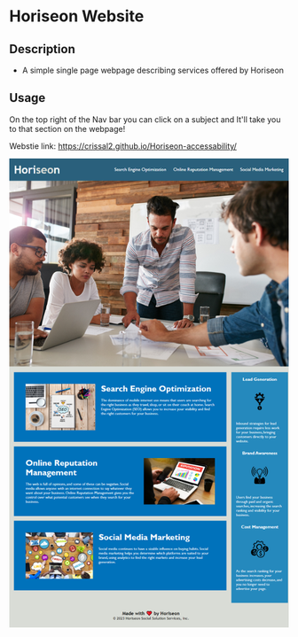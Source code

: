 # Horiseon Website

## Description

- A simple single page webpage describing services offered by Horiseon


## Usage

On the top right of the Nav bar you can click on a subject and It'll take you to that section on the webpage!

Webstie link: https://crissal2.github.io/Horiseon-accessability/

![Webpage Preview](./Develop/assets/images/webpage-preview.png)

